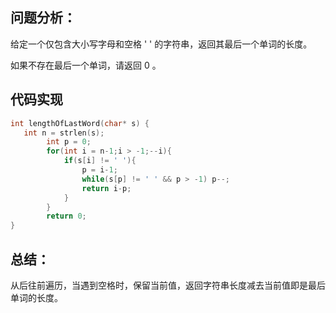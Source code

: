 ## 问题分析： 
给定一个仅包含大小写字母和空格 ' ' 的字符串，返回其最后一个单词的长度。

如果不存在最后一个单词，请返回 0 。


## 代码实现
```c
int lengthOfLastWord(char* s) {
   int n = strlen(s);  
        int p = 0;  
        for(int i = n-1;i > -1;--i){  
            if(s[i] != ' '){  
                p = i-1;  
                while(s[p] != ' ' && p > -1) p--;  
                return i-p;  
            }  
        }  
        return 0;  
} 
```
## 总结：
从后往前遍历，当遇到空格时，保留当前值，返回字符串长度减去当前值即是最后单词的长度。